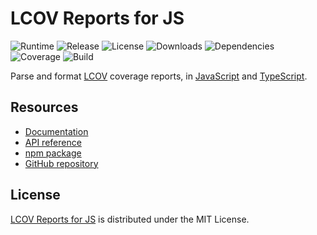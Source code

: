 # LCOV Reports for JS
![Runtime](https://img.shields.io/badge/node-%3E%3D10.8-brightgreen.svg) ![Release](https://img.shields.io/npm/v/@cedx/lcov.svg) ![License](https://img.shields.io/npm/l/@cedx/lcov.svg) ![Downloads](https://img.shields.io/npm/dt/@cedx/lcov.svg) ![Dependencies](https://david-dm.org/cedx/lcov.js.svg) ![Coverage](https://coveralls.io/repos/github/cedx/lcov.js/badge.svg) ![Build](https://travis-ci.com/cedx/lcov.js.svg)

Parse and format [LCOV](http://ltp.sourceforge.net/coverage/lcov.js) coverage reports,
in [JavaScript](https://developer.mozilla.org/en-US/docs/Web/JavaScript) and [TypeScript](https://www.typescriptlang.org).

## Resources
- [Documentation](https://dev.belin.io/lcov.js)
- [API reference](https://dev.belin.io/lcov.js/api)
- [npm package](https://www.npmjs.com/package/@cedx/lcov)
- [GitHub repository](https://github.com/cedx/lcov.js)

## License
[LCOV Reports for JS](https://dev.belin.io/lcov.js) is distributed under the MIT License.
